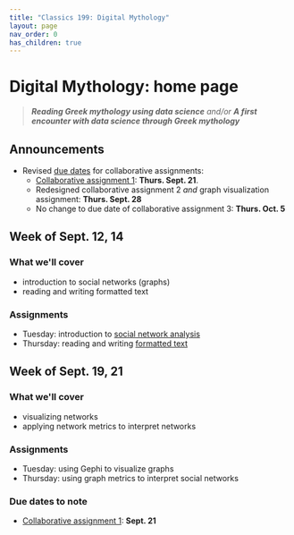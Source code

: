 ```yaml
---
title: "Classics 199: Digital Mythology"
layout: page
nav_order: 0
has_children: true
---
```



# Digital Mythology: home page

> ***Reading Greek mythology using data science*** *and/or* ***A first encounter with data science through Greek mythology***

## Announcements


- Revised [due dates](./deadlines/) for collaborative assignments:
    - [Collaborative assignment 1](./assignments/nb1/): **Thurs. Sept. 21**.
    - Redesigned collaborative assignment 2 *and* graph visualization assignment: **Thurs. Sept. 28**
    - No change to due date of collaborative assignment 3: **Thurs. Oct. 5**

## Week of Sept. 12, 14

### What we'll cover

- introduction to social networks (graphs)
- reading and writing formatted text

### Assignments


- Tuesday: introduction to [social network analysis](./classes/socnet/)
- Thursday: reading and writing [formatted text](./classes/textio/)

## Week of Sept. 19, 21

### What we'll cover

- visualizing networks
- applying network metrics to interpret networks

### Assignments

- Tuesday: using Gephi to visualize graphs
- Thursday: using graph metrics to interpret social networks


### Due dates to note

- [Collaborative assignment 1](./assignments/nb1/): **Sept. 21**
